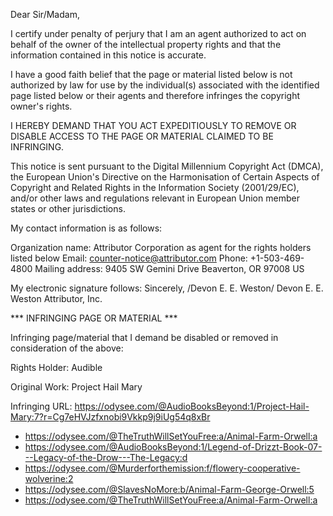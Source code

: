Dear Sir/Madam,

I certify under penalty of perjury that I am an agent authorized to act on behalf of the owner of the intellectual property rights and that the information contained in this notice is accurate.

I have a good faith belief that the page or material listed below is not authorized by law for use by the individual(s) associated with the identified page listed below or their agents and therefore infringes the copyright owner's rights.

I HEREBY DEMAND THAT YOU ACT EXPEDITIOUSLY TO REMOVE OR DISABLE ACCESS TO THE PAGE OR MATERIAL CLAIMED TO BE INFRINGING.

This notice is sent pursuant to the Digital Millennium Copyright Act (DMCA), the European Union's Directive on the Harmonisation of Certain Aspects of Copyright and Related Rights in the Information Society (2001/29/EC), and/or other laws and regulations relevant in European Union member states or other jurisdictions.

My contact information is as follows:

Organization name: Attributor Corporation as agent for the rights holders listed below
Email: counter-notice@attributor.com
Phone: +1-503-469-4800
Mailing address:
9405 SW Gemini Drive
Beaverton, OR 97008
US

My electronic signature follows:
Sincerely,
/Devon E. E. Weston/
Devon E. E. Weston
Attributor, Inc.

*** INFRINGING PAGE OR MATERIAL ***

Infringing page/material that I demand be disabled or removed in consideration of the above:


Rights Holder: Audible

Original Work: Project Hail Mary

Infringing URL: https://odysee.com/@AudioBooksBeyond:1/Project-Hail-Mary:7?r=Cg7eHVJzfxnobi9Vkkp9j9iUg54q8xBr
- https://odysee.com/@TheTruthWillSetYouFree:a/Animal-Farm-Orwell:a
- https://odysee.com/@AudioBooksBeyond:1/Legend-of-Drizzt-Book-07---Legacy-of-the-Drow---The-Legacy:d
- https://odysee.com/@Murderforthemission:f/flowery-cooperative-wolverine:2 
- https://odysee.com/@SlavesNoMore:b/Animal-Farm-George-Orwell:5 
- https://odysee.com/@TheTruthWillSetYouFree:a/Animal-Farm-Orwell:a
